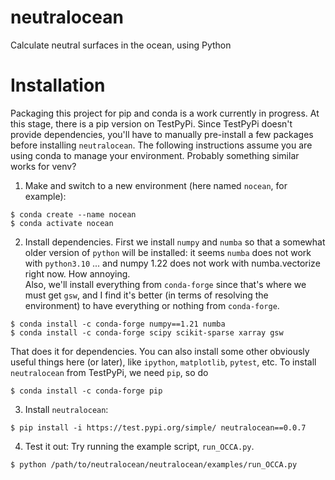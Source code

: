 # neutralocean
Calculate neutral surfaces in the ocean, using Python

# Installation
Packaging this project for pip and conda is a work currently in progress.  At this stage, there is a pip version on TestPyPi.  Since TestPyPi doesn't provide dependencies, you'll have to manually pre-install a few packages before installing `neutralocean`.  The following instructions assume you are using conda to manage your environment.  Probably something similar works for venv?  

1.  Make and switch to a new environment (here named `nocean`, for example):
```
$ conda create --name nocean
$ conda activate nocean
```

2. Install dependencies.  First we install `numpy` and `numba` so that a somewhat older version of `python` will be installed: it seems `numba` does not work with `python3.10` ... and numpy 1.22 does not work with numba.vectorize right now.  How annoying.  
Also, we'll install everything from `conda-forge` since that's where we must get `gsw`, and I find it's better (in terms of resolving the environment) to have everything or nothing from `conda-forge`.
```
$ conda install -c conda-forge numpy==1.21 numba
$ conda install -c conda-forge scipy scikit-sparse xarray gsw
```
That does it for dependencies.  You can also install some other obviously useful things here (or later), like `ipython`, `matplotlib`, `pytest`, etc.
To install `neutralocean` from TestPyPi, we need `pip`, so do
```
$ conda install -c conda-forge pip
```

3. Install `neutralocean`:
```
$ pip install -i https://test.pypi.org/simple/ neutralocean==0.0.7
```

4. Test it out:
Try running the example script, `run_OCCA.py`.
```
$ python /path/to/neutralocean/neutralocean/examples/run_OCCA.py
```
